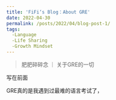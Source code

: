 ```yaml
---
title: 'FiFi‘s Blog：About GRE'
date: 2022-04-30
permalink: /posts/2022/04/blog-post-1/
tags:
  -Language	
  -Life Sharing
  -Growth Mindset
---
```


> 肥肥碎碎念 ｜ 关于GRE的一切

写在前面

GRE真的是我遇到过最难的语言考试了，